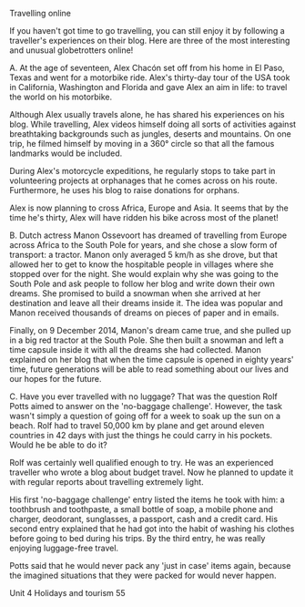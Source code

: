 Travelling online

If you haven't got time to go travelling, you can still enjoy it by following a traveller's experiences on their blog. Here are three of the most interesting and unusual globetrotters online!

A.
At the age of seventeen, Alex Chacón set off from his home in El Paso, Texas and went for a motorbike ride. Alex's thirty-day tour of the USA took in California, Washington and Florida and gave Alex an aim in life: to travel the world on his motorbike.

Although Alex usually travels alone, he has shared his experiences on his blog. While travelling, Alex videos himself doing all sorts of activities against breathtaking backgrounds such as jungles, deserts and mountains. On one trip, he filmed himself by moving in a 360° circle so that all the famous landmarks would be included.

During Alex's motorcycle expeditions, he regularly stops to take part in volunteering projects at orphanages that he comes across on his route. Furthermore, he uses his blog to raise donations for orphans.

Alex is now planning to cross Africa, Europe and Asia. It seems that by the time he's thirty, Alex will have ridden his bike across most of the planet!

B.
Dutch actress Manon Ossevoort has dreamed of travelling from Europe across Africa to the South Pole for years, and she chose a slow form of transport: a tractor. Manon only averaged 5 km/h as she drove, but that allowed her to get to know the hospitable people in villages where she stopped over for the night. She would explain why she was going to the South Pole and ask people to follow her blog and write down their own dreams. She promised to build a snowman when she arrived at her destination and leave all their dreams inside it. The idea was popular and Manon received thousands of dreams on pieces of paper and in emails.

Finally, on 9 December 2014, Manon's dream came true, and she pulled up in a big red tractor at the South Pole. She then built a snowman and left a time capsule inside it with all the dreams she had collected. Manon explained on her blog that when the time capsule is opened in eighty years' time, future generations will be able to read something about our lives and our hopes for the future.

C.
Have you ever travelled with no luggage? That was the question Rolf Potts aimed to answer on the 'no-baggage challenge'. However, the task wasn't simply a question of going off for a week to soak up the sun on a beach. Rolf had to travel 50,000 km by plane and get around eleven countries in 42 days with just the things he could carry in his pockets. Would he be able to do it?

Rolf was certainly well qualified enough to try. He was an experienced traveller who wrote a blog about budget travel. Now he planned to update it with regular reports about travelling extremely light.

His first 'no-baggage challenge' entry listed the items he took with him: a toothbrush and toothpaste, a small bottle of soap, a mobile phone and charger, deodorant, sunglasses, a passport, cash and a credit card. His second entry explained that he had got into the habit of washing his clothes before going to bed during his trips. By the third entry, he was really enjoying luggage-free travel.

Potts said that he would never pack any 'just in case' items again, because the imagined situations that they were packed for would never happen.

Unit 4 Holidays and tourism 55